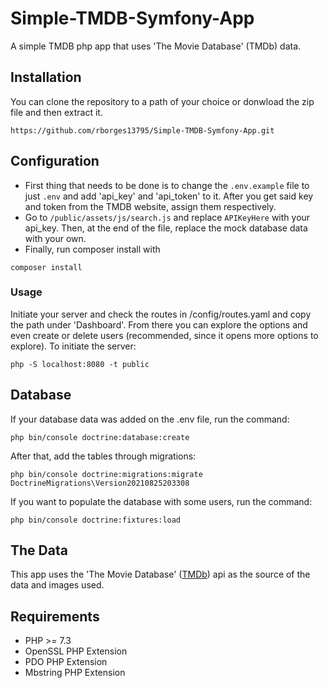 # Simple-TMDB-Symfony-App
A simple TMDB php app that uses 'The Movie Database' (TMDb) data. 
## Installation
You can clone the repository to a path of your choice or donwload the zip file and then extract it.
```
https://github.com/rborges13795/Simple-TMDB-Symfony-App.git
```
## Configuration
- First thing that needs to be done is to change the `.env.example` file to just `.env` and add 'api_key' and 'api_token' to it. After you get said key and token from the TMDB website, assign them respectively. 
- Go to `/public/assets/js/search.js` and replace `APIKeyHere` with your api_key. Then, at the end of the file, replace the mock database data with your own. 
- Finally, run composer install with
```
composer install 
```
### Usage
Initiate your server and check the routes in /config/routes.yaml and copy the path under 'Dashboard'. From there you can explore the options and even create or delete users (recommended, since it opens more options to explore).
To initiate the server:
```
php -S localhost:8080 -t public
```
## Database
If your database data was added on the .env file, run the command:
```
php bin/console doctrine:database:create
```
After that, add the tables through migrations:
```
php bin/console doctrine:migrations:migrate DoctrineMigrations\Version20210825203308
```
If you want to populate the database with some users, run the command:
```
php bin/console doctrine:fixtures:load
```
## The Data
This app uses the 'The Movie Database' ([TMDb](https://www.themoviedb.org)) api as the source of the data and images used.
## Requirements
- PHP >= 7.3
- OpenSSL PHP Extension
- PDO PHP Extension
- Mbstring PHP Extension
